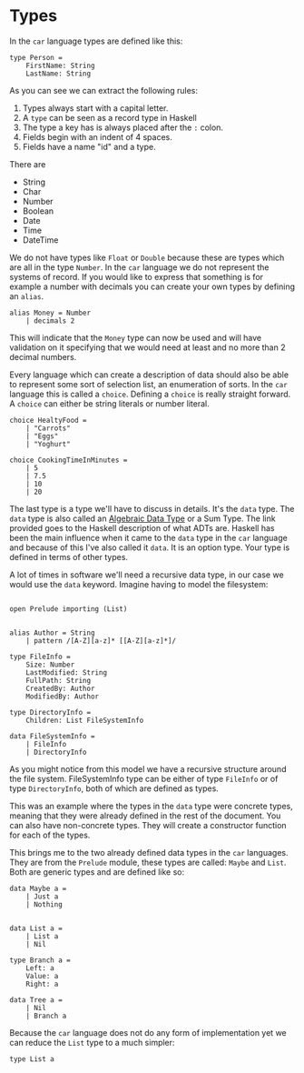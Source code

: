 # Types

In the `car` language types are defined like this:

```car
type Person =
    FirstName: String
    LastName: String
```

As you can see we can extract the following rules:

1.  Types always start with a capital letter.
2.  A `type` can be seen as a record type in Haskell
3.  The type a key has is always placed after the `:` colon.
4.  Fields begin with an indent of 4 spaces.
5.  Fields have a name "id" and a type.

There are

- String
- Char
- Number
- Boolean
- Date
- Time
- DateTime

We do not have types like `Float` or `Double` because these are types which are all in the type
`Number`. In the `car` language we do not represent the systems of record. If you would like to
express that something is for example a number with decimals you can create your own types by
defining an `alias`.

```
alias Money = Number
    | decimals 2
```

This will indicate that the `Money` type can now be used and will have validation on it specifying
that we would need at least and no more than 2 decimal numbers.

Every language which can create a description of data should also be able to represent some sort of
selection list, an enumeration of sorts. In the `car` language this is called a `choice`. Defining a
`choice` is really straight forward. A `choice` can either be string literals or number literal.

```
choice HealtyFood =
    | "Carrots"
    | "Eggs"
    | "Yoghurt"

choice CookingTimeInMinutes =
    | 5
    | 7.5
    | 10
    | 20

```

The last type is a type we'll have to discuss in details. It's the `data` type. The `data` type is
also called an [Algebraic Data Type](https://wiki.haskell.org/Algebraic_data_type) or a Sum Type.
The link provided goes to the Haskell description of what ADTs are. Haskell has been the main
influence when it came to the `data` type in the `car` language and because of this I've also called
it `data`. It is an option type. Your type is defined in terms of other types.

A lot of times in software we'll need a recursive data type, in our case we would use the `data`
keyword. Imagine having to model the filesystem:

```

open Prelude importing (List)


alias Author = String
    | pattern /[A-Z][a-z]* [[A-Z][a-z]*]/

type FileInfo =
    Size: Number
    LastModified: String
    FullPath: String
    CreatedBy: Author
    ModifiedBy: Author

type DirectoryInfo =
    Children: List FileSystemInfo

data FileSystemInfo =
    | FileInfo
    | DirectoryInfo

```

As you might notice from this model we have a recursive structure around the file system.
FileSystemInfo type can be either of type `FileInfo` or of type `DirectoryInfo`, both of which are
defined as types.

This was an example where the types in the `data` type were concrete types, meaning that they were
already defined in the rest of the document. You can also have non-concrete types. They will create
a constructor function for each of the types.

This brings me to the two already defined data types in the `car` languages. They are from the
`Prelude` module, these types are called: `Maybe` and `List`. Both are generic types and are defined
like so:

```
data Maybe a =
    | Just a
    | Nothing


data List a =
    | List a
    | Nil

type Branch a =
    Left: a
    Value: a
    Right: a

data Tree a =
    | Nil
    | Branch a

```

Because the `car` language does not do any form of implementation yet we can reduce the `List` type
to a much simpler:

```
type List a
```
